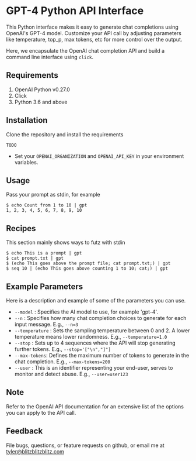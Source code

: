 # GPT-4 Python API Interface

This Python interface makes it easy to generate chat completions using OpenAI's GPT-4 model. Customize your API call by adjusting parameters like temperature, top_p, max tokens, etc for more control over the output. 

Here, we encapsulate the OpenAI chat completion API and build a command line interface using `click`.

## Requirements

1. OpenAI Python v0.27.0
2. Click
3. Python 3.6 and above

## Installation

Clone the repository and install the requirements

```
TODO
```

- Set your `OPENAI_ORGANIZATION` and `OPENAI_API_KEY` in your environment variables.
## Usage

Pass your prompt as stdin, for example

```
$ echo Count from 1 to 10 | gpt
1, 2, 3, 4, 5, 6, 7, 8, 9, 10
```

## Recipes
This section mainly shows ways to futz with stdin
```
$ echo This is a prompt | gpt
$ cat prompt.txt | gpt
$ (echo This goes above the prompt file; cat prompt.txt;) | gpt
$ seq 10 | (echo This goes above counting 1 to 10; cat;) | gpt
```

## Example Parameters

Here is a description and example of some of the parameters you can use.

- `--model` : Specifies the AI model to use, for example 'gpt-4'.
- `--n` : Specifies how many chat completion choices to generate for each input message. E.g., `--n=3`
- `--temperature` : Sets the sampling temperature between 0 and 2. A lower temperature means lower randomness. E.g., `--temperature=1.0`
- `--stop` : Sets up to 4 sequences where the API will stop generating further tokens. E.g., `--stop='["\n","]"]`
- `--max-tokens`: Defines the maximum number of tokens to generate in the chat completion. E.g., `--max-tokens=200`
- `--user` : This is an identifier representing your end-user, serves to monitor and detect abuse. E.g., `--user=user123`

## Note
Refer to the OpenAI API documentation for an extensive list of the options you can apply to the API call.

## Feedback
File bugs, questions, or feature requests on github, or email me at tyler@blitzblitzblitz.com
